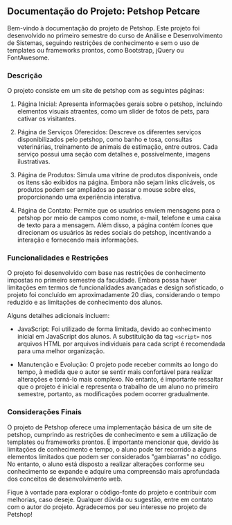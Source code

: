## Documentação do Projeto: Petshop Petcare

Bem-vindo à documentação do projeto de Petshop. Este projeto foi desenvolvido no primeiro semestre do curso de Análise e Desenvolvimento de Sistemas, seguindo restrições de conhecimento e sem o uso de templates ou frameworks prontos, como Bootstrap, jQuery ou FontAwesome.

### Descrição

O projeto consiste em um site de petshop com as seguintes páginas:

1. Página Inicial: Apresenta informações gerais sobre o petshop, incluindo elementos visuais atraentes, como um slider de fotos de pets, para cativar os visitantes.

2. Página de Serviços Oferecidos: Descreve os diferentes serviços disponibilizados pelo petshop, como banho e tosa, consultas veterinárias, treinamento de animais de estimação, entre outros. Cada serviço possui uma seção com detalhes e, possivelmente, imagens ilustrativas.

3. Página de Produtos: Simula uma vitrine de produtos disponíveis, onde os itens são exibidos na página. Embora não sejam links clicáveis, os produtos podem ser ampliados ao passar o mouse sobre eles, proporcionando uma experiência interativa.

4. Página de Contato: Permite que os usuários enviem mensagens para o petshop por meio de campos como nome, e-mail, telefone e uma caixa de texto para a mensagem. Além disso, a página contém ícones que direcionam os usuários às redes sociais do petshop, incentivando a interação e fornecendo mais informações.

### Funcionalidades e Restrições

O projeto foi desenvolvido com base nas restrições de conhecimento impostas no primeiro semestre da faculdade. Embora possa haver limitações em termos de funcionalidades avançadas e design sofisticado, o projeto foi concluído em aproximadamente 20 dias, considerando o tempo reduzido e as limitações de conhecimento dos alunos.

Alguns detalhes adicionais incluem:

- JavaScript: Foi utilizado de forma limitada, devido ao conhecimento inicial em JavaScript dos alunos. A substituição da tag `<script>` nos arquivos HTML por arquivos individuais para cada script é recomendada para uma melhor organização.

- Manutenção e Evolução: O projeto pode receber commits ao longo do tempo, à medida que o autor se sentir mais confortável para realizar alterações e torná-lo mais complexo. No entanto, é importante ressaltar que o projeto é inicial e representa o trabalho de um aluno no primeiro semestre, portanto, as modificações podem ocorrer gradualmente.

### Considerações Finais

O projeto de Petshop  oferece uma implementação básica de um site de petshop, cumprindo as restrições de conhecimento e sem a utilização de templates ou frameworks prontos. É importante mencionar que, devido às limitações de conhecimento e tempo, o aluno pode ter recorrido a alguns elementos limitados que podem ser considerados "gambiarras" no código. No entanto, o aluno está disposto a realizar alterações conforme seu conhecimento se expande e adquire uma compreensão mais aprofundada dos conceitos de desenvolvimento web.

Fique à vontade para explorar o código-fonte do projeto e contribuir com melhorias, caso deseje. Qualquer dúvida ou sugestão, entre em contato com o autor do projeto. Agradecemos por seu interesse no projeto de Petshop!
